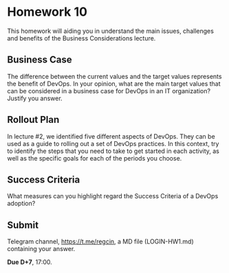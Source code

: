 # Homework 10

This homework will aiding you in understand the main issues, challenges and benefits of the Business Considerations lecture.

## Business Case

The difference between the current values and the target values represents the benefit of DevOps. In your opinion, what are the main target values that can be considered in a business case for DevOps in an IT organization? Justify you answer.

## Rollout Plan

In lecture #2, we identified five different aspects of DevOps. They can be used as a guide to rolling out a set of DevOps practices. In this context, try to identify the steps that you need to take to get started in each activity, as well as the specific goals for each of the periods you choose.

## Success Criteria

What measures can you highlight regard the Success Criteria of a DevOps adoption?

## Submit

Telegram channel, <https://t.me/regcin>, a MD file (LOGIN-HW1.md) containing your answer.

**Due D+7**, 17:00.
